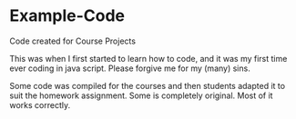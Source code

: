 # Example-Code
Code created for Course Projects 

This was when I first started to learn how to code, and it was my first time ever coding in java script. Please forgive me for my (many) sins. 

Some code was compiled for the courses and then students adapted it to suit the homework assignment. 
Some is completely original.
Most of it works correctly. 



